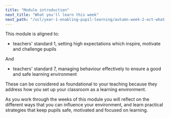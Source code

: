 ```yaml
---
title: "Module introduction"
next_title: "What you'll learn this week"
next_path: "/ucl/year-1-enabling-pupil-learning/autumn-week-2-ect-what-you'll-learn-this-week"
---
```


This module is aligned to:

* teachers' standard 1, setting high expectations which inspire, motivate and challenge pupils

And

* teachers' standard 7, managing behaviour effectively to ensure a good and safe learning
environment 

These can be considered as foundational to your teaching because they address how you set up your classroom as a learning environment. 

As you work through the weeks of this module you will reflect on the different ways that you can influence your environment, and learn practical strategies that keep pupils safe, motivated and focused on learning.
